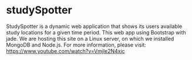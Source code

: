 # studySpotter
StudySpotter is a dynamic web application that shows its users available study locations for a given time period. 
This web app using Bootstrap with jade. We are hosting this site on a Linux server, on which we installed MongoDB and Node.js.
For more information, please visit: https://www.youtube.com/watch?v=Vmjle2N4xic
